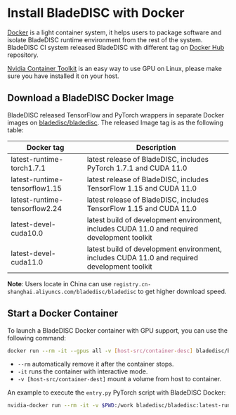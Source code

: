 # Install BladeDISC with Docker

[Docker](https://www.docker.com/) is a light container system, it helps
users to package software and isolate BladeDISC runtime environment from
the rest of the system. BladeDISC CI system released BladeDISC with different
tag on [Docker Hub](https://hub.docker.com/repository/docker/bladedisc/bladedisc/tags?page=1&ordering=last_updated)
repository.

[Nvidia Container Toolkit](https://github.com/NVIDIA/nvidia-docker/blob/master/README.md#quickstart)
is an easy way to use GPU on Linux, please make sure you have installed it
on your host.

## Download a BladeDISC Docker Image

BladeDISC released TensorFlow and PyTorch wrappers in separate Docker images
on [bladedisc/bladedisc](https://hub.docker.com/repository/docker/bladedisc/bladedisc/tags?page=1&ordering=last_updated).
The released Image tag is as the following table:

| Docker tag | Description |
| -- | -- |
| latest-runtime-torch1.7.1 | latest release of BladeDISC, includes PyTorch 1.7.1 and CUDA 11.0 |
| latest-runtime-tensorflow1.15 | latest release of BladeDISC, includes TensorFlow 1.15 and CUDA 11.0 |
| latest-runtime-tensorflow2.24 | latest release of BladeDISC, includes TensorFlow 1.15 and CUDA 11.0 |
| latest-devel-cuda10.0 | latest build of development environment, includes CUDA 11.0 and required development toolkit |
| latest-devel-cuda11.0 | latest build of development environment, includes CUDA 11.0 and required development toolkit |

**Note**: Users locate in China can use `registry.cn-shanghai.aliyuncs.com/bladedisc/bladedisc` to get
higher download speed.

## Start a Docker Container

To launch a BladeDISC Docker container with GPU support, you can use the
following command:

``` bash
docker run --rm -it --gpus all -v [host-src/container-desc] bladedisc/bladedisc:[tag] [command]
```

- `--rm` automatically remove it after the container stops.
- `-it` runs the container with interactive mode.
- `-v [host-src/container-dest]` mount a volume from host to container.

An example to execute the `entry.py` PyTorch script with BladeDISC Docker:

``` bash
nvidia-docker run --rm -it -v $PWD:/work bladedisc/bladedisc:latest-runtime-torch1.7.1  python /work/entry.py
```
